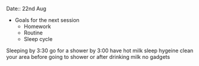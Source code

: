 Date:: 22nd Aug

- Goals for the next session
	- Homework
	- Routine
	- Sleep cycle


Sleeping by 3:30
go for a shower by 3:00
have hot milk
sleep hygeine
clean your area before going to shower or after drinking milk
no gadgets